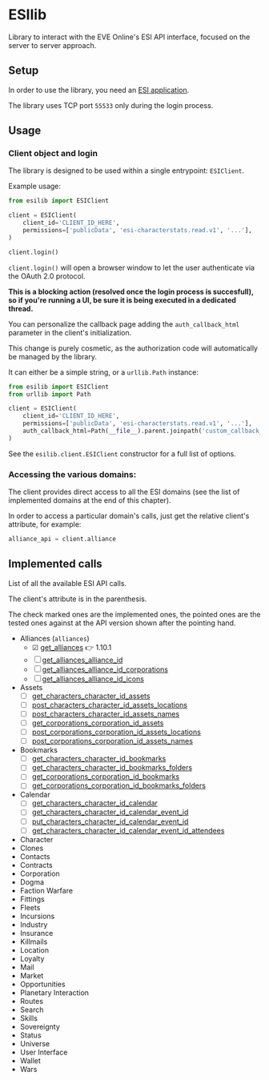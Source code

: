 # ESIlib

Library to interact with the EVE Online's ESI API interface, focused on the server to server approach.

## Setup

In order to use the library, you need an [ESI application](https://developers.eveonline.com/applications).

The library uses TCP port `55533` only during the login process.

## Usage

### Client object and login

The library is designed to be used within a single entrypoint: `ESIClient`.

Example usage:

```python
from esilib import ESIClient

client = ESIClient(
    client_id='CLIENT_ID_HERE',
    permissions=['publicData', 'esi-characterstats.read.v1', '...'],
)

client.login()
```

`client.login()` will open a browser window to let the user authenticate via the OAuth 2.0 protocol.

**This is a blocking action (resolved once the login process is succesfull), so if you're running a UI, be sure it is being executed in a dedicated thread.**

You can personalize the callback page adding the `auth_callback_html` parameter in the client's initialization.

This change is purely cosmetic, as the authorization code will automatically be managed by the library.

It can either be a simple string, or a `urllib.Path` instance:

```python
from esilib import ESIClient
from urllib import Path

client = ESIClient(
    client_id='CLIENT_ID_HERE',
    permissions=['publicData', 'esi-characterstats.read.v1', '...'],
    auth_callback_html=Path(__file__).parent.joinpath('custom_callback_page.html')
)
```

See the `esilib.client.ESIClient` constructor for a full list of options.

### Accessing the various domains:

The client provides direct access to all the ESI domains (see the list of implemented domains at the end of this chapter).

In order to access a particular domain's calls, just get the relative client's attribute, for example:

```python
alliance_api = client.alliance
```

## Implemented calls

List of all the available ESI API calls.

The client's attribute is in the parenthesis.

The check marked ones are the implemented ones, the pointed ones are the tested ones against at the API version shown after the pointing hand.

- Alliances (`alliances`)
    - ☑ [get_alliances](https://esi.evetech.net/ui/#/Alliance/get_alliances) 👉 1.10.1
    - ☐ [get_alliances_alliance_id](https://esi.evetech.net/ui/#/Alliance/get_alliances_alliance_id)
    - ☐ [get_alliances_alliance_id_corporations](https://esi.evetech.net/ui/#/Alliance/get_alliances_alliance_id_corporations)
    - ☐ [get_alliances_alliance_id_icons](https://esi.evetech.net/ui/#/Alliance/get_alliances_alliance_id_icons)
- Assets
    - ☐ [get_characters_character_id_assets](https://esi.evetech.net/ui/#/Assets/get_characters_character_id_assets)
    - ☐ [post_characters_character_id_assets_locations](https://esi.evetech.net/ui/#/Assets/post_characters_character_id_assets_locations)
    - ☐ [post_characters_character_id_assets_names](https://esi.evetech.net/ui/#/Assets/post_characters_character_id_assets_names)
    - ☐ [get_corporations_corporation_id_assets](https://esi.evetech.net/ui/#/Assets/get_corporations_corporation_id_assets)
    - ☐ [post_corporations_corporation_id_assets_locations](https://esi.evetech.net/ui/#/Assets/post_corporations_corporation_id_assets_locations)
    - ☐ [post_corporations_corporation_id_assets_names](https://esi.evetech.net/ui/#/Assets/post_corporations_corporation_id_assets_names)
- Bookmarks
    - ☐ [get_characters_character_id_bookmarks](https://esi.evetech.net/ui/#/Bookmarks/get_characters_character_id_bookmarks)
    - ☐ [get_characters_character_id_bookmarks_folders](https://esi.evetech.net/ui/#/Bookmarks/get_characters_character_id_bookmarks_folders)
    - ☐ [get_corporations_corporation_id_bookmarks](https://esi.evetech.net/ui/#/Bookmarks/get_corporations_corporation_id_bookmarks)
    - ☐ [get_corporations_corporation_id_bookmarks_folders](https://esi.evetech.net/ui/#/Bookmarks/get_corporations_corporation_id_bookmarks_folders)
- Calendar
    - ☐ [get_characters_character_id_calendar](https://esi.evetech.net/ui/#/Calendar/get_characters_character_id_calendar)
    - ☐ [get_characters_character_id_calendar_event_id](https://esi.evetech.net/ui/#/Calendar/get_characters_character_id_calendar_event_id)
    - ☐ [put_characters_character_id_calendar_event_id](https://esi.evetech.net/ui/#/Calendar/put_characters_character_id_calendar_event_id)
    - ☐ [get_characters_character_id_calendar_event_id_attendees](https://esi.evetech.net/ui/#/Calendar/get_characters_character_id_calendar_event_id_attendees)
- Character
- Clones
- Contacts
- Contracts
- Corporation
- Dogma
- Faction Warfare
- Fittings
- Fleets
- Incursions
- Industry
- Insurance
- Killmails
- Location
- Loyalty
- Mail
- Market
- Opportunities
- Planetary Interaction
- Routes
- Search
- Skills
- Sovereignty
- Status
- Universe
- User Interface
- Wallet
- Wars